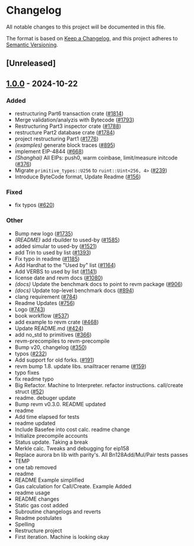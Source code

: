 # Changelog

All notable changes to this project will be documented in this file.

The format is based on [Keep a Changelog](https://keepachangelog.com/en/1.0.0/),
and this project adheres to [Semantic Versioning](https://semver.org/spec/v2.0.0.html).

## [Unreleased]

## [1.0.0](https://github.com/rkrasiuk/revm/releases/tag/revm-inspector-v1.0.0) - 2024-10-22

### Added

- restructuring Part6 transaction crate ([#1814](https://github.com/rkrasiuk/revm/pull/1814))
- Merge validation/analyzis with Bytecode ([#1793](https://github.com/rkrasiuk/revm/pull/1793))
- Restructuring Part3 inspector crate ([#1788](https://github.com/rkrasiuk/revm/pull/1788))
- restructure Part2 database crate ([#1784](https://github.com/rkrasiuk/revm/pull/1784))
- project restructuring Part1 ([#1776](https://github.com/rkrasiuk/revm/pull/1776))
- *(examples)* generate block traces ([#895](https://github.com/rkrasiuk/revm/pull/895))
- implement EIP-4844 ([#668](https://github.com/rkrasiuk/revm/pull/668))
- *(Shanghai)* All EIPs: push0, warm coinbase, limit/measure initcode ([#376](https://github.com/rkrasiuk/revm/pull/376))
- Migrate `primitive_types::U256` to `ruint::Uint<256, 4>` ([#239](https://github.com/rkrasiuk/revm/pull/239))
- Introduce ByteCode format, Update Readme ([#156](https://github.com/rkrasiuk/revm/pull/156))

### Fixed

- fix typos ([#620](https://github.com/rkrasiuk/revm/pull/620))

### Other

- Bump new logo ([#1735](https://github.com/rkrasiuk/revm/pull/1735))
- *(README)* add rbuilder to used-by ([#1585](https://github.com/rkrasiuk/revm/pull/1585))
- added simular to used-by ([#1521](https://github.com/rkrasiuk/revm/pull/1521))
- add Trin to used by list ([#1393](https://github.com/rkrasiuk/revm/pull/1393))
- Fix typo in readme ([#1185](https://github.com/rkrasiuk/revm/pull/1185))
- Add Hardhat to the "Used by" list ([#1164](https://github.com/rkrasiuk/revm/pull/1164))
- Add VERBS to used by list ([#1141](https://github.com/rkrasiuk/revm/pull/1141))
- license date and revm docs ([#1080](https://github.com/rkrasiuk/revm/pull/1080))
- *(docs)* Update the benchmark docs to point to revm package ([#906](https://github.com/rkrasiuk/revm/pull/906))
- *(docs)* Update top-level benchmark docs ([#894](https://github.com/rkrasiuk/revm/pull/894))
- clang requirement ([#784](https://github.com/rkrasiuk/revm/pull/784))
- Readme Updates ([#756](https://github.com/rkrasiuk/revm/pull/756))
- Logo ([#743](https://github.com/rkrasiuk/revm/pull/743))
- book workflow ([#537](https://github.com/rkrasiuk/revm/pull/537))
- add example to revm crate ([#468](https://github.com/rkrasiuk/revm/pull/468))
- Update README.md ([#424](https://github.com/rkrasiuk/revm/pull/424))
- add no_std to primitives ([#366](https://github.com/rkrasiuk/revm/pull/366))
- revm-precompiles to revm-precompile
- Bump v20, changelog ([#350](https://github.com/rkrasiuk/revm/pull/350))
- typos ([#232](https://github.com/rkrasiuk/revm/pull/232))
- Add support for old forks. ([#191](https://github.com/rkrasiuk/revm/pull/191))
- revm bump 1.8. update libs. snailtracer rename ([#159](https://github.com/rkrasiuk/revm/pull/159))
- typo fixes
- fix readme typo
- Big Refactor. Machine to Interpreter. refactor instructions. call/create struct ([#52](https://github.com/rkrasiuk/revm/pull/52))
- readme. debuger update
- Bump revm v0.3.0. README updated
- readme
- Add time elapsed for tests
- readme updated
- Include Basefee into cost calc. readme change
- Initialize precompile accounts
- Status update. Taking a break
- Merkle calc. Tweaks and debugging for eip158
- Replace aurora bn lib with parity's. All Bn128Add/Mul/Pair tests passes
- TEMP
- one tab removed
- readme
- README Example simplified
- Gas calculation for Call/Create. Example Added
- readme usage
- README changes
- Static gas cost added
- Subroutine changelogs and reverts
- Readme postulates
- Spelling
- Restructure project
- First iteration. Machine is looking okay
